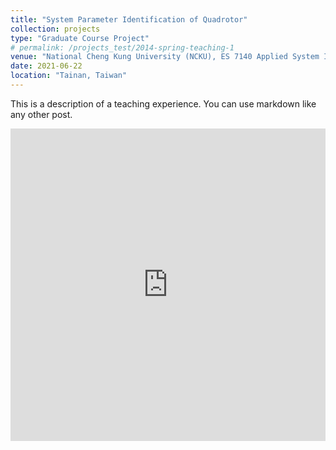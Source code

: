 ```yaml
---
title: "System Parameter Identification of Quadrotor"
collection: projects
type: "Graduate Course Project"
# permalink: /projects_test/2014-spring-teaching-1
venue: "National Cheng Kung University (NCKU), ES 7140 Applied System Identification (Instructor: Jer‑Nan Juang)"
date: 2021-06-22
location: "Tainan, Taiwan"
---
```


This is a description of a teaching experience. You can use markdown like any other post.

<embed src="https://yangrui9501.github.io/files/applied_system_id_final.pdf" width="100%" height="500px"/>
